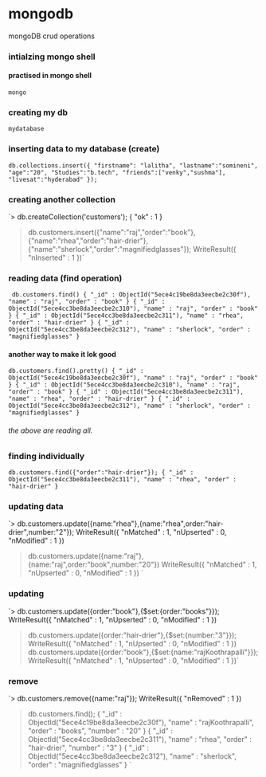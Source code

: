 
# mongodb
mongoDB crud operations
### intialzing mongo shell
#### practised in mongo shell
 `mongo`
### creating my db
`mydatabase`
### inserting data to my database (create)
`db.collections.insert({
                 "firstname": "lalitha",
                 "lastname":"somineni",
                 "age":"20",
                 "Studies":"b.tech",
                 "friends":["venky","sushma"],
                 "livesat":"hyderabad"
                 });`
   ### creating another collection
   `> db.createCollection('customers');
{ "ok" : 1 }
> db.customers.insert({"name":"raj","order":"book"},{"name":"rhea","order":"hair-drier"},{"name":"sherlock","order":"magnifiedglasses"});
WriteResult({ "nInserted" : 1 })`

### reading data (find operation)
` db.customers.find()
{ "_id" : ObjectId("5ece4c19be8da3eecbe2c30f"), "name" : "raj", "order" : "book" }
{ "_id" : ObjectId("5ece4cc3be8da3eecbe2c310"), "name" : "raj", "order" : "book" }
{ "_id" : ObjectId("5ece4cc3be8da3eecbe2c311"), "name" : "rhea", "order" : "hair-drier" }
{ "_id" : ObjectId("5ece4cc3be8da3eecbe2c312"), "name" : "sherlock", "order" : "magnifiedglasses" }`
#### another way to make it lok good
`db.customers.find().pretty()
{
	"_id" : ObjectId("5ece4c19be8da3eecbe2c30f"),
	"name" : "raj",
	"order" : "book"
}
{
	"_id" : ObjectId("5ece4cc3be8da3eecbe2c310"),
	"name" : "raj",
	"order" : "book"
}
{
	"_id" : ObjectId("5ece4cc3be8da3eecbe2c311"),
	"name" : "rhea",
	"order" : "hair-drier"
}
{
	"_id" : ObjectId("5ece4cc3be8da3eecbe2c312"),
	"name" : "sherlock",
	"order" : "magnifiedglasses"
}`
###### the above are reading all.
### finding individually
`db.customers.find({"order":"hair-drier"});
{ "_id" : ObjectId("5ece4cc3be8da3eecbe2c311"), "name" : "rhea", "order" : "hair-drier" }`
### updating data
`> db.customers.update({name:"rhea"},{name:"rhea",order:"hair-drier",number:"2"});
WriteResult({ "nMatched" : 1, "nUpserted" : 0, "nModified" : 1 })
> db.customers.update({name:"raj"},{name:"raj",order:"book",number:"20"})
WriteResult({ "nMatched" : 1, "nUpserted" : 0, "nModified" : 1 })
> `
### updating 
`> db.customers.update({order:"book"},{$set:{order:"books"}});
WriteResult({ "nMatched" : 1, "nUpserted" : 0, "nModified" : 1 })
>db.customers.update({order:"hair-drier"},{$set:{number:"3"}});
WriteResult({ "nMatched" : 1, "nUpserted" : 0, "nModified" : 1 })
> db.customers.update({order:"book"},{$set:{name:"rajKoothrapalli"}});
WriteResult({ "nMatched" : 1, "nUpserted" : 0, "nModified" : 1 })`


### remove
`> db.customers.remove({name:"raj"});
WriteResult({ "nRemoved" : 1 })
> db.customers.find();
{ "_id" : ObjectId("5ece4c19be8da3eecbe2c30f"), "name" : "rajKoothrapalli", "order" : "books", "number" : "20" }
{ "_id" : ObjectId("5ece4cc3be8da3eecbe2c311"), "name" : "rhea", "order" : "hair-drier", "number" : "3" }
{ "_id" : ObjectId("5ece4cc3be8da3eecbe2c312"), "name" : "sherlock", "order" : "magnifiedglasses" }
> `
